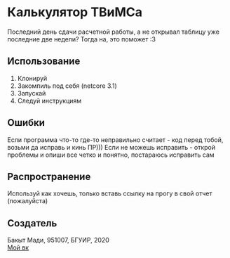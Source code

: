 # Калькулятор ТВиМСа
Последний день сдачи расчетной работы, а не открывал таблицу уже последние две недели? Тогда на, это поможет :3
## Использование
1. Клонируй
2. Закомпиль под себя (netcore 3.1)
3. Запускай
4. Следуй инструкциям
## Ошибки
Если программа что-то где-то неправильно считает - код перед тобой, возьми да исправь и кинь ПР)))
Если не можешь исправить - открой проблемы и опиши все четко и понятно, постараюсь исправить сам
## Распространение
Используй как хочешь, только вставь ссылку на прогу в свой отчет (пожалуйста)
## Создатель
Бакыт Мади, 951007, БГУИР, 2020 <br/>
[Мой вк](https://vk.com/madopew)
